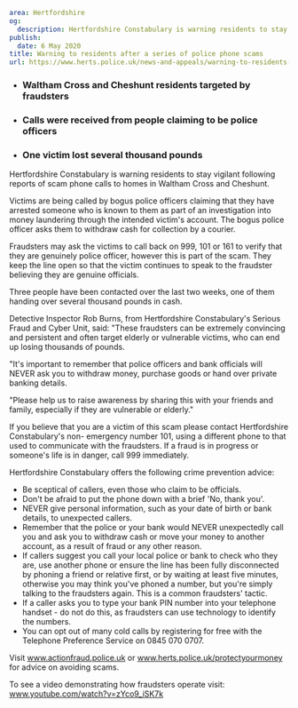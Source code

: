 ```yaml
area: Hertfordshire
og:
  description: Hertfordshire Constabulary is warning residents to stay vigilant following reports of scam phone calls to home in Waltham Cross and Cheshunt.
publish:
  date: 6 May 2020
title: Warning to residents after a series of police phone scams
url: https://www.herts.police.uk/news-and-appeals/warning-to-residents-after-a-series-of-police-phone-scams-0090
```

* ### Waltham Cross and Cheshunt residents targeted by fraudsters

 * ### Calls were received from people claiming to be police officers

 * ### One victim lost several thousand pounds

Hertfordshire Constabulary is warning residents to stay vigilant following reports of scam phone calls to homes in Waltham Cross and Cheshunt.

Victims are being called by bogus police officers claiming that they have arrested someone who is known to them as part of an investigation into money laundering through the intended victim's account. The bogus police officer asks them to withdraw cash for collection by a courier.

Fraudsters may ask the victims to call back on 999, 101 or 161 to verify that they are genuinely police officer, however this is part of the scam. They keep the line open so that the victim continues to speak to the fraudster believing they are genuine officials.

Three people have been contacted over the last two weeks, one of them handing over several thousand pounds in cash.

Detective Inspector Rob Burns, from Hertfordshire Constabulary's Serious Fraud and Cyber Unit, said: "These fraudsters can be extremely convincing and persistent and often target elderly or vulnerable victims, who can end up losing thousands of pounds.

"It's important to remember that police officers and bank officials will NEVER ask you to withdraw money, purchase goods or hand over private banking details.

"Please help us to raise awareness by sharing this with your friends and family, especially if they are vulnerable or elderly."

If you believe that you are a victim of this scam please contact Hertfordshire Constabulary's non- emergency number 101, using a different phone to that used to communicate with the fraudsters. If a fraud is in progress or someone's life is in danger, call 999 immediately.

Hertfordshire Constabulary offers the following crime prevention advice:

 * Be sceptical of callers, even those who claim to be officials.
 * Don't be afraid to put the phone down with a brief 'No, thank you'.
 * NEVER give personal information, such as your date of birth or bank details, to unexpected callers.
 * Remember that the police or your bank would NEVER unexpectedly call you and ask you to withdraw cash or move your money to another account, as a result of fraud or any other reason.
 * If callers suggest you call your local police or bank to check who they are, use another phone or ensure the line has been fully disconnected by phoning a friend or relative first, or by waiting at least five minutes, otherwise you may think you've phoned a number, but you're simply talking to the fraudsters again. This is a common fraudsters' tactic.
 * If a caller asks you to type your bank PIN number into your telephone handset - do not do this, as fraudsters can use technology to identify the numbers.
 * You can opt out of many cold calls by registering for free with the Telephone Preference Service on 0845 070 0707.

Visit www.actionfraud.police.uk or www.herts.police.uk/protectyourmoney for advice on avoiding scams.

To see a video demonstrating how fraudsters operate visit: www.youtube.com/watch?v=zYco9_iSK7k
